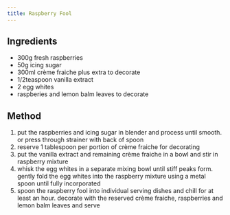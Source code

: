 ```yaml
---
title: Raspberry Fool
---
```


## Ingredients

-   300g fresh raspberries
-   50g icing sugar
-   300ml crème fraiche plus extra to decorate
-   1/2teaspoon vanilla extract
-   2 egg whites
-   raspberies and lemon balm leaves to decorate

## Method

1.  put the raspberries and icing sugar in blender and process until smooth. or press through strainer with back of spoon
2.  reserve 1 tablespoon per portion of crème fraiche for decorating
3.  put the vanilla extract and remaining crème fraiche in a bowl and stir in raspberry mixture
4.  whisk the egg whites in a separate mixing bowl until stiff peaks form. gently fold the egg whites into the raspberry mixture using a metal spoon until fully incorporated
5.  spoon the raspberry fool into individual serving dishes and chill for at least an hour. decorate with the reserved crème fraiche, raspberries and lemon balm leaves and serve
